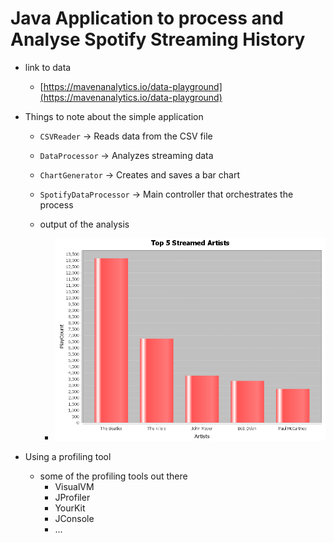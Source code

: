 # Java Application to process and Analyse Spotify Streaming History
- link to data 
    - [https://mavenanalytics.io/data-playground](https://mavenanalytics.io/data-playground)
- Things to note about the simple application
     - `CSVReader` → Reads data from the CSV file
     - `DataProcessor` → Analyzes streaming data
     - `ChartGenerator` → Creates and saves a bar chart
     - `SpotifyDataProcessor` → Main controller that orchestrates the process

    - output of the analysis
        - ![](./javaperformanceoptimization/top_artists_chart.png)

- Using a profiling tool
    - some of the profiling tools out there
        - VisualVM 
        - JProfiler
        - YourKit
        - JConsole
        - ...
